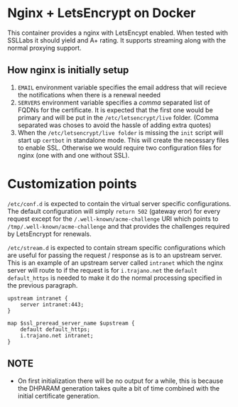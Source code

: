 # Nginx + LetsEncrypt on Docker

This container provides a nginx with LetsEncypt enabled.  When tested with SSLLabs it should yield and A+ rating.  It supports streaming along with the normal proxying support.

## How nginx is initially setup

1. `EMAIL` environment variable specifies the email address that will recieve the notifications when there is a renewal needed
2. `SERVERS` environment variable specifies a *comma* separated list of FQDNs for the certificate.  It is expected that the first one would be primary and will be put in the `/etc/letsencrypt/live` folder.  (Comma separated was choses to avoid the hassle of adding extra quotes)
3. When the `/etc/letsencrypt/live folder` is missing the `init` script will start up `certbot` in standalone mode.  This will create the necessary files to enable SSL.  Otherwise we would require two configuration files for nginx (one with and one without SSL).

# Customization points

`/etc/conf.d` is expected to contain the virtual server specific configurations.  The default configuration will simply `return 502` (gateway eror) for every request except for the `/.well-known/acme-challenge` URI which points to `/tmp/.well-known/acme-challenge` and that provides the challenges required by LetsEncrypt for renewals.

`/etc/stream.d` is expected to contain stream specific configurations which are useful for passing the request / response as is to an upstream server.  This is an example of an upstream server called `intranet` which the nginx server will route to if the request is for `i.trajano.net` the `default default_https` is needed to make it do the normal processing specified in the previous paragraph.

    upstream intranet {
        server intranet:443;
    }

    map $ssl_preread_server_name $upstream {
        default default_https;
        i.trajano.net intranet;
    }

## NOTE

* On first initialization there will be no output for a while, this is because the DHPARAM generation takes quite a bit of time combined with the initial certificate generation.
